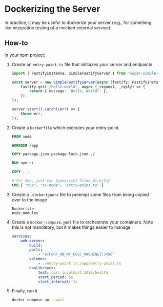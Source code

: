 # Dockerizing the Server

In practice, it may be useful to dockerize your server (e.g., for something like integration testing of a mocked external service).

## How-to

In your npm project:

1. Create an `entry-point.ts` file that initliazes your server and endpoints

    ```ts
    import { FastifyInstance, SimpleFastifyServer } from 'super-simple-fastify-server';

    const server = new SimpleFastifyServer(async (fastify: FastifyInstance) => {
        fastify.get('/hello-world', async (_request, _reply) => {
            return { message: 'Hello, World!' };
        });
    });

    server.start().catch((err) => {
        throw err;
    });
    ```

1. Create a `Dockerfile` which executes your entry-point.

    ```dockerfile
    FROM node

    WORKDIR /app

    COPY package.json package-lock.json ./

    RUN npm ci

    COPY . .

    # For dev, just run typescript files directly
    CMD [ "npx", "ts-node", "entry-point.ts" ]
    ```

1. Create a `.dockerignore` file to preempt some files from being copied over to the image

    ```
    Dockerfile
    node_modules
    ```

1. Create a `docker-compose.yaml` file to orchestrate your containers. Note this is not mandatory, but it makes things easier to manage

    ```yaml
    services:
        web-server:
            build: .
            ports:
                - '${PORT_ON_MY_HOST_MACHINE}:3456'
            volumes:
                - ./entry-point.ts:/app/entry-point.ts
            healthcheck:
                test: curl localhost:3456/health
                start_period: 5s
                start_interval: 1s
    ```

1. Finally, run it

    ```sh
    docker compose up --wait
    ```
